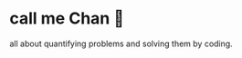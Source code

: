 <h1 align="left">call me Chan 👋 </h1>

<p align="left">
  all about quantifying problems and solving them by coding.
</p>
